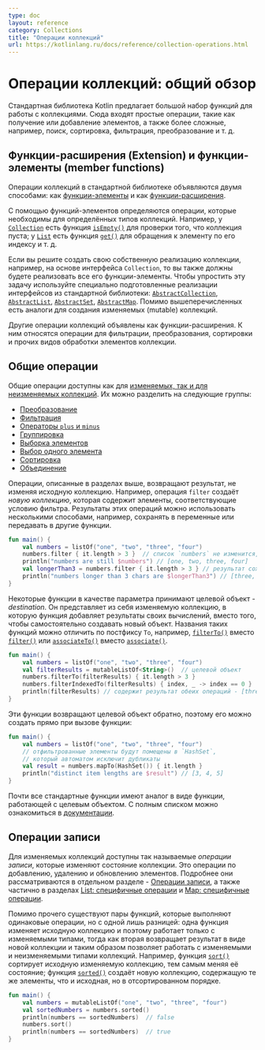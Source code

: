 ```yaml
---
type: doc
layout: reference
category: Collections
title: "Операции коллекций"
url: https://kotlinlang.ru/docs/reference/collection-operations.html
---
```


<a name="collection-operations-overview"></a>
<!-- # Collection operations overview -->
# Операции коллекций: общий обзор

<!-- The Kotlin standard library offers a broad variety of functions for performing operations on collections. This includes
simple operations, such as getting or adding elements, as well as more complex ones including search, sorting, filtering,
transformations, and so on.  -->
Стандартная библиотека Kotlin предлагает большой набор функций для работы с коллекциями. Сюда входят простые операции, такие как получение или добавление элементов, а также более сложные, например, поиск, сортировка, фильтрация, преобразование и т. д.


<a name="extension-and-member-functions"></a>
<!-- ## Extension and member functions -->
## Функции-расширения (Extension) и функции-элементы (member functions)

<!-- Collection operations are declared in the standard library in two ways: [member functions](classes.md#class-members) of
collection interfaces and [extension functions](extensions.md#extension-functions). -->
Операции коллекций в стандартной библиотеке объявляются двумя способами: как [функции-элементы](classes.html#class-members) и как [функции-расширения](extensions.html#extension-functions).

<!-- Member functions define operations that are essential for a collection type. For example, [`Collection`](https://kotlinlang.org/api/latest/jvm/stdlib/kotlin.collections/-collection/index.html)
contains the function [`isEmpty()`](https://kotlinlang.org/api/latest/jvm/stdlib/kotlin.collections/-collection/is-empty.html)
for checking its emptiness; [`List`](https://kotlinlang.org/api/latest/jvm/stdlib/kotlin.collections/-list/index.html) contains
[`get()`](https://kotlinlang.org/api/latest/jvm/stdlib/kotlin.collections/-list/get.html) for index access to elements,
and so on. -->
С помощью функций-элементов определяются операции, которые необходимы для определённых типов коллекций. Например, у
[`Collection`](https://kotlinlang.org/api/latest/jvm/stdlib/kotlin.collections/-collection/index.html) есть функция
[`isEmpty()`](https://kotlinlang.org/api/latest/jvm/stdlib/kotlin.collections/-collection/is-empty.html) для проверки того, что коллекция пуста; у
[`List`](https://kotlinlang.org/api/latest/jvm/stdlib/kotlin.collections/-list/index.html) есть функция
[`get()`](https://kotlinlang.org/api/latest/jvm/stdlib/kotlin.collections/-list/get.html) для обращения к элементу по его индексу и т. д.

<!-- When you create your own implementations of collection interfaces, you must implement their member functions.
To make the creation of new implementations easier, use the skeletal implementations of collection interfaces from the
standard library: [`AbstractCollection`](https://kotlinlang.org/api/latest/jvm/stdlib/kotlin.collections/-abstract-collection/index.html),
[`AbstractList`](https://kotlinlang.org/api/latest/jvm/stdlib/kotlin.collections/-abstract-list/index.html),
[`AbstractSet`](https://kotlinlang.org/api/latest/jvm/stdlib/kotlin.collections/-abstract-set/index.html),
[`AbstractMap`](https://kotlinlang.org/api/latest/jvm/stdlib/kotlin.collections/-abstract-map/index.html), and their
mutable counterparts. -->
Если вы решите создать свою собственную реализацию коллекции, например, на основе интерфейса `Collection`, то вы также должны будете реализовать все его функции-элементы. Чтобы упростить эту задачу используйте специально подготовленные реализации интерфейсов из стандартной библиотеки:
[`AbstractCollection`](https://kotlinlang.org/api/latest/jvm/stdlib/kotlin.collections/-abstract-collection/index.html),
[`AbstractList`](https://kotlinlang.org/api/latest/jvm/stdlib/kotlin.collections/-abstract-list/index.html),
[`AbstractSet`](https://kotlinlang.org/api/latest/jvm/stdlib/kotlin.collections/-abstract-set/index.html),
[`AbstractMap`](https://kotlinlang.org/api/latest/jvm/stdlib/kotlin.collections/-abstract-map/index.html).
Помимо вышеперечисленных есть аналоги для создания изменяемых (mutable) коллекций.

<!-- Other collection operations are declared as extension functions. These are filtering, transformation, ordering, and other
collection processing functions. -->
Другие операции коллекций объявлены как функции-расширения. К ним относятся операции для фильтрации, преобразования, сортировки и прочих видов обработки элементов коллекции.


<a name="common operations"></a>
<!-- ## Common operations -->
## Общие операции

<!-- Common operations are available for both [read-only and mutable collections](collections-overview.md#collection-types).
Common operations fall into these groups:

* [Transformations](collection-transformations.md)
* [Filtering](collection-filtering.md)
* [`plus` and `minus` operators](collection-plus-minus.md)
* [Grouping](collection-grouping.md)
* [Retrieving collection parts](collection-parts.md)
* [Retrieving single elements](collection-elements.md)
* [Ordering](collection-ordering.md)
* [Aggregate operations](collection-aggregate.md) -->
Общие операции доступны как для [изменяемых, так и для неизменяемых коллекций](collections-overview.html#collection-types).
Их можно разделить на следующие группы:

* [Преобразование](collection-transformations.html)
* [Фильтрация](collection-filtering.html)
* [Операторы `plus` и `minus`](collection-plus-minus.html)
* [Группировка](collection-grouping.html)
* [Выборка элементов](collection-parts.html)
* [Выбор одного элемента](collection-elements.html)
* [Сортировка](collection-ordering.html)
* [Объединение](collection-aggregate.html)

<!-- Operations described on these pages return their results without affecting the original collection. For example, a filtering
operation produces a _new collection_ that contains all the elements matching the filtering predicate.
Results of such operations should be either stored in variables, or used in some other way, for example, passed in other
functions. -->
Операции, описанные в разделах выше, возвращают результат, не изменяя исходную коллекцию. Например, операция `filter` создаёт _новую коллекцию_, которая содержит элементы, соответствующие условию фильтра.
Результаты этих операций можно использовать несколькими способами, например, сохранять в переменные или передавать в другие функции.

```kotlin
fun main() {
    val numbers = listOf("one", "two", "three", "four")  
    numbers.filter { it.length > 3 }  // список `numbers` не изменится, результат фильтра теряется
    println("numbers are still $numbers") // [one, two, three, four]
    val longerThan3 = numbers.filter { it.length > 3 } // результат сохраняется в `longerThan3`
    println("numbers longer than 3 chars are $longerThan3") // [three, four]
}
```

<!-- For certain collection operations, there is an option to specify the _destination_ object.
Destination is a mutable collection to which the function appends its resulting items instead of returning them in a new object.
For performing operations with destinations, there are separate functions with the `To` postfix in their names, for example,
[`filterTo()`](https://kotlinlang.org/api/latest/jvm/stdlib/kotlin.collections/filter-to.html) instead of [`filter()`](https://kotlinlang.org/api/latest/jvm/stdlib/kotlin.collections/filter.html)
or [`associateTo()`](https://kotlinlang.org/api/latest/jvm/stdlib/kotlin.collections/associate-to.html) instead of [`associate()`](https://kotlinlang.org/api/latest/jvm/stdlib/kotlin.collections/associate.html).
These functions take the destination collection as an additional parameter. -->
Некоторые функции в качестве параметра принимают целевой объект - _destination_. Он представляет из себя изменяемую коллекцию, в которую функция добавляет результаты своих вычислений, вместо того, чтобы самостоятельно создавать новый объект.
Названия таких функций можно отличить по постфиксу `To`, например,
[`filterTo()`](https://kotlinlang.org/api/latest/jvm/stdlib/kotlin.collections/filter-to.html) вместо
[`filter()`](https://kotlinlang.org/api/latest/jvm/stdlib/kotlin.collections/filter.html) или
[`associateTo()`](https://kotlinlang.org/api/latest/jvm/stdlib/kotlin.collections/associate-to.html) вместо
[`associate()`](https://kotlinlang.org/api/latest/jvm/stdlib/kotlin.collections/associate.html).

```kotlin
fun main() {
    val numbers = listOf("one", "two", "three", "four")
    val filterResults = mutableListOf<String>()  // целевой объект
    numbers.filterTo(filterResults) { it.length > 3 }
    numbers.filterIndexedTo(filterResults) { index, _ -> index == 0 }
    println(filterResults) // содержит результат обеих операций - [three, four, one]
}
```

<!-- For convenience, these functions return the destination collection back, so you can create it right in the corresponding
argument of the function call: -->
Эти функции возвращают целевой объект обратно, поэтому его можно создать прямо при вызове функции:

```kotlin
fun main() {
    val numbers = listOf("one", "two", "three", "four")
    // отфильтрованные элементы будут помещены в `HashSet`,
    // который автоматом исключит дубликаты
    val result = numbers.mapTo(HashSet()) { it.length }
    println("distinct item lengths are $result") // [3, 4, 5]
}
```

<!-- Functions with destination are available for filtering, association, grouping, flattening, and other operations. For the
complete list of destination operations see the [Kotlin collections reference](https://kotlinlang.org/api/latest/jvm/stdlib/kotlin.collections/index.html). -->
Почти все стандартные функции имеют аналог в виде функции, работающей с целевым объектом. С полным списком можно ознакомиться в [документации](https://kotlinlang.org/api/latest/jvm/stdlib/kotlin.collections/index.html).


<a name="write operations"></a>
<!-- ## Write operations -->
## Операции записи

<!-- For mutable collections, there are also _write operations_ that change the collection state. Such operations include
adding, removing, and updating elements. Write operations are listed in the [Write operations](collection-write.md) and
corresponding sections of [List-specific operations](list-operations.md#list-write-operations) and [Map specific operations](map-operations.md#map-write-operations). -->
Для изменяемых коллекций доступны так называемые _операции записи_, которые изменяют состояние коллекции. Это операции по добавлению, удалению и обновлению элементов. Подробнее они рассматриваются в отдельном разделе - [Операции записи](collection-write.html), а также частично в разделах [List: специфичные операции](list-operations.html#list-write-operations) и [Map: специфичные операции](map-operations.html#map-write-operations).

<!-- For certain operations, there are pairs of functions for performing the same operation: one applies the operation in-place
and the other returns the result as a separate collection. For example, [`sort()`](https://kotlinlang.org/api/latest/jvm/stdlib/kotlin.collections/sort.html)
sorts a mutable collection in-place, so its state changes; [`sorted()`](https://kotlinlang.org/api/latest/jvm/stdlib/kotlin.collections/sorted.html)
creates a new collection that contains the same elements in the sorted order. -->
Помимо прочего существуют пары функций, которые выполняют одинаковые операции, но с одной лишь разницей: одна функция изменяет исходную коллекцию и поэтому работает только с изменяемыми типами, тогда как вторая возвращает результат в виде новой коллекции и таким образом позволяет работать с изменяемыми и неизменяемыми типами коллекций.
Например, функция [`sort()`](https://kotlinlang.org/api/latest/jvm/stdlib/kotlin.collections/sort.html) сортирует исходную изменяемую коллекцию, тем самым меняя её состояние;
функция [`sorted()`](https://kotlinlang.org/api/latest/jvm/stdlib/kotlin.collections/sorted.html) создаёт новую коллекцию, содержащую те же элементы, что и исходная, но в отсортированном порядке.

```kotlin
fun main() {
    val numbers = mutableListOf("one", "two", "three", "four")
    val sortedNumbers = numbers.sorted()
    println(numbers == sortedNumbers)  // false
    numbers.sort()
    println(numbers == sortedNumbers)  // true
}
```
